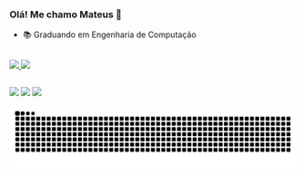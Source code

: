 ###  Olá! Me chamo Mateus 👋

- 📚 Graduando em Engenharia de Computação 
##

<div>
  <a href="https://github.com/mattsouza0">
  <img height="160em" src="https://github-readme-stats.vercel.app/api?username=mattsouza0&show_icons=true&theme=outrun&include_all_commits=true&count_private=true"/>
  <img height="160em" src="https://github-readme-stats.vercel.app/api/top-langs/?username=mattsouza0&layout=compact&langs_count=7&theme=outrun"/>
</div>
  
##

<div style="text-align: justify;"> 
  <a href = "https://www.linkedin.com/in/mateus-almeida-560246234/" target="_blank" rel="external"><img src="https://img.shields.io/badge/LinkedIn-0077B5?style=for-the-badge&logo=linkedin&logoColor=white"></a>
  <a href="https://www.instagram.com/_matteus.al/" target="_blank" rel="noreferrer noopener"><img src="https://img.shields.io/badge/-Instagram-%23E4405F?style=for-the-badge&logo=instagram&logoColor=white"></a>
  <a href = "mailto:matt.gyn00@gmail.com"><img src="https://img.shields.io/badge/-Gmail-%23333?style=for-the-badge&logo=gmail&logoColor=white" target="_blank"></a>
  
  ![Snake animation](https://github.com/mattsouza0/mattsouza0/blob/output/github-contribution-grid-snake.svg)
</div>
